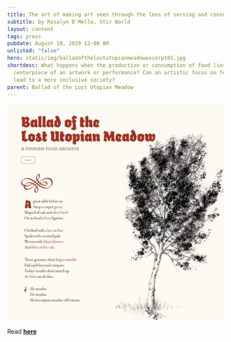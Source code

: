 ```yaml
---
title: The art of making art seen through the lens of serving and consuming food
subtitle: by Rosalyn D`Mello, Stir World
layout: content
tags: press
pubdate: August 10, 2020 12:00 AM
unlisted: "false"
hero: static/img/balladofthelostutopianmeadowexcerpt01.jpg
shortdesc: What happens when the production or consumption of food lies in the
  centerpiece of an artwork or performance? Can an artistic focus on feeding
  lead to a more inclusive society?
parent: Ballad of the Lost Utopian Meadow
---
```

![](/static/img/balladofthelostutopianmeadowexcerpt01.jpg)

Read **[here](https://www.stirworld.com/think-opinions-the-art-of-making-art-seen-through-the-lens-of-serving-and-consuming-food)**